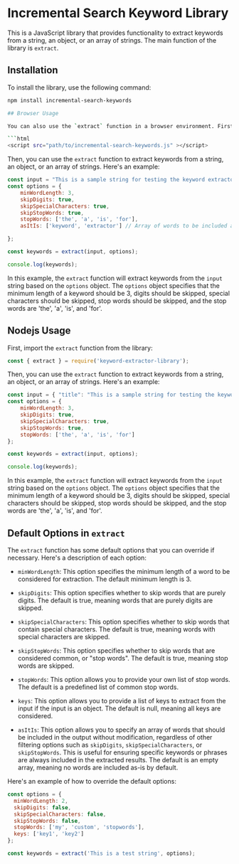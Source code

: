 # Incremental Search Keyword Library

This is a JavaScript library that provides functionality to extract keywords from a string, an object, or an array of strings. The main function of the library is `extract`.

## Installation

To install the library, use the following command:

```bash
npm install incremental-search-keywords

## Browser Usage

You can also use the `extract` function in a browser environment. First, include the library in your HTML file:

```html
<script src="path/to/incremental-search-keywords.js" ></script>
```

Then, you can use the `extract` function to extract keywords from a string, an object, or an array of strings. Here's an example:

```javascript
const input = "This is a sample string for testing the keyword extractor library.";
const options = {
    minWordLength: 3,
    skipDigits: true,
    skipSpecialCharacters: true,
    skipStopWords: true,
    stopWords: ['the', 'a', 'is', 'for'],
    asItIs: ['keyword', 'extractor'] // Array of words to be included as they are

};

const keywords = extract(input, options);

console.log(keywords);
```

In this example, the `extract` function will extract keywords from the `input` string based on the `options` object. The `options` object specifies that the minimum length of a keyword should be 3, digits should be skipped, special characters should be skipped, stop words should be skipped, and the stop words are 'the', 'a', 'is', and 'for'.

## Nodejs Usage

First, import the `extract` function from the library:

```javascript
const { extract } = require('keyword-extractor-library');
```

Then, you can use the `extract` function to extract keywords from a string, an object, or an array of strings. Here's an example:

```javascript
const input = { "title": "This is a sample string for testing the keyword extractor library." };
const options = {
    minWordLength: 3,
    skipDigits: true,
    skipSpecialCharacters: true,
    skipStopWords: true,
    stopWords: ['the', 'a', 'is', 'for']
};

const keywords = extract(input, options);

console.log(keywords);
```

In this example, the `extract` function will extract keywords from the `input` string based on the `options` object. The `options` object specifies that the minimum length of a keyword should be 3, digits should be skipped, special characters should be skipped, stop words should be skipped, and the stop words are 'the', 'a', 'is', and 'for'.

## Default Options in `extract`

The `extract` function has some default options that you can override if necessary. Here's a description of each option:

- `minWordLength`: This option specifies the minimum length of a word to be considered for extraction. The default minimum length is 3.

- `skipDigits`: This option specifies whether to skip words that are purely digits. The default is true, meaning words that are purely digits are skipped.

- `skipSpecialCharacters`: This option specifies whether to skip words that contain special characters. The default is true, meaning words with special characters are skipped.

- `skipStopWords`: This option specifies whether to skip words that are considered common, or "stop words". The default is true, meaning stop words are skipped.

- `stopWords`: This option allows you to provide your own list of stop words. The default is a predefined list of common stop words.

- `keys`: This option allows you to provide a list of keys to extract from the input if the input is an object. The default is null, meaning all keys are considered.

- `asItIs`: This option allows you to specify an array of words that should be included in the output without modification, regardless of other filtering options such as `skipDigits`, `skipSpecialCharacters`, or `skipStopWords`. This is useful for ensuring specific keywords or phrases are always included in the extracted results. The default is an empty array, meaning no words are included as-is by default.

Here's an example of how to override the default options:

```javascript
const options = {
  minWordLength: 2,
  skipDigits: false,
  skipSpecialCharacters: false,
  skipStopWords: false,
  stopWords: ['my', 'custom', 'stopwords'],
  keys: ['key1', 'key2']
};

const keywords = extract('This is a test string', options);
```